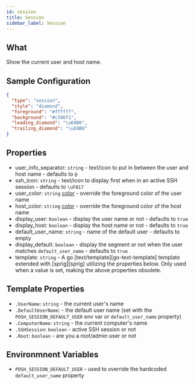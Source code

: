 ```yaml
---
id: session
title: Session
sidebar_label: Session
---
```


## What

Show the current user and host name.

## Sample Configuration

```json
{
  "type": "session",
  "style": "diamond",
  "foreground": "#ffffff",
  "background": "#c386f1",
  "leading_diamond": "\uE0B6",
  "trailing_diamond": "\uE0B0"
}
```

## Properties

- user_info_separator: `string` - text/icon to put in between the user and host name - defaults to `@`
- ssh_icon: `string` - text/icon to display first when in an active SSH session - defaults
to `\uF817 `
- user_color: `string` [color][colors] - override the foreground color of the user name
- host_color: `string` [color][colors] - override the foreground color of the host name
- display_user: `boolean` - display the user name or not - defaults to `true`
- display_host: `boolean` - display the host name or not - defaults to `true`
- default_user_name: `string` - name of the default user - defaults to empty
- display_default: `boolean` - display the segment or not when the user matches `default_user_name` - defaults
to `true`
- template: `string` - A go [text/template][go-text-template] template extended with [sprig][sprig] utilizing the
properties below. Only used when a value is set, making the above properties obsolete.

## Template Properties

- `.UserName`: `string` - the current user's name
- `.DefaultUserName`: - the default user name (set with the `POSH_SESSION_DEFAULT_USER` env var or `default_user_name` property)
- `.ComputerName`: `string` - the current computer's name
- `.SSHSession`: `boolean` - active SSH session or not
- `.Root`: `boolean` - are you a root/admin user or not

## Environmnent Variables

- `POSH_SESSION_DEFAULT_USER` - used to override the hardcoded `default_user_name` property

[colors]: /docs/configure#colors
